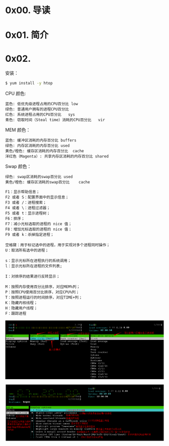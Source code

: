 # 0x00. 导读

# 0x01. 简介

# 0x02. 
安装：
```bash
$ yum install -y htop
```

CPU 颜色:
```
蓝色: 低优先级进程占用的CPU百分比	low  
绿色: 普通用户拥有的进程CPU百分比   
红色: 系统进程占用的CPU百分比	sys  
青色: 窃取时间（Steal time）消耗的CPU百分比	vir
```

MEM 颜色：
```
蓝色: 缓冲区消耗的内存百分比	buffers
绿色: 内存区消耗的内存百分比	used
黄色/橙色: 缓存区消耗的内存百分比	cache
洋红色（Magenta）: 共享内存区消耗的内存百分比	shared
```

Swap 颜色：
```
绿色: swap区消耗的swap百分比	used
黄色/橙色: 缓存区消耗的swap百分比	cache
```


```
F1：显示帮助信息；
F2 或者 S：配置界面中的显示信息；
F3 或者 /：进程搜索；
F4 或者 \：进程过滤器；
F5 或者 t：显示进程树；
F6：排序；
F7：减小光标选取的进程的 nice 值；
F8：增加光标选取的进程的 nice 值；
F9 或者 k：杀掉指定进程；

空格键：用于标记选中的进程，用于实现对多个进程同时操作；
U：取消所有选中的进程；

s：显示光标所在进程执行的系统调用；
l：显示光标所在进程的文件列表; 

I：对排序的结果进行反转显示；

M：按照内存使用百分比排序，对应MEM%列；
P：按照CPU使用百分比排序，对应CPU%列；
T：按照进程运行的时间排序，对应TIME+列；
K：隐藏内核线程；
H：隐藏用户线程；
F：跟踪进程
```

![Alt text](../../pic/linux/htop2.png)

![Alt text](../../pic/linux/htop1.png)
